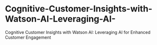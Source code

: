 # Cognitive-Customer-Insights-with-Watson-AI-Leveraging-AI-
Cognitive Customer Insights with Watson AI: Leveraging AI for Enhanced Customer Engagement
